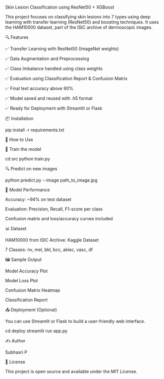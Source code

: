 Skin Lesion Classification using ResNet50 + XGBoost

This project focuses on classifying skin lesions into 7 types using deep learning with transfer learning (ResNet50) and boosting techniques. It uses the HAM10000 dataset, part of the ISIC archive of dermoscopic images.

🔍 Features

✅ Transfer Learning with ResNet50 (ImageNet weights)

✅ Data Augmentation and Preprocessing

✅ Class Imbalance handled using class weights

✅ Evaluation using Classification Report & Confusion Matrix

✅ Final test accuracy above 90%

✅ Model saved and reused with .h5 format

✅ Ready for Deployment with Streamlit or Flask

📦 Installation

pip install -r requirements.txt

🚀 How to Use

🔧 Train the model

cd src
python train.py

🔍 Predict on new images

python predict.py --image path_to_image.jpg

🧠 Model Performance

Accuracy: ~94% on test dataset

Evaluation: Precision, Recall, F1-score per class

Confusion matrix and loss/accuracy curves included

📊 Dataset

HAM10000 from ISIC Archive: Kaggle Dataset

7 Classes: nv, mel, bkl, bcc, akiec, vasc, df

🖼 Sample Output

Model Accuracy Plot

Model Loss Plot

Confusion Matrix Heatmap

Classification Report

📤 Deployment (Optional)

You can use Streamlit or Flask to build a user-friendly web interface.

cd deploy
streamlit run app.py

✍️ Author

Subhasri P

📃 License

This project is open source and available under the MIT License.
